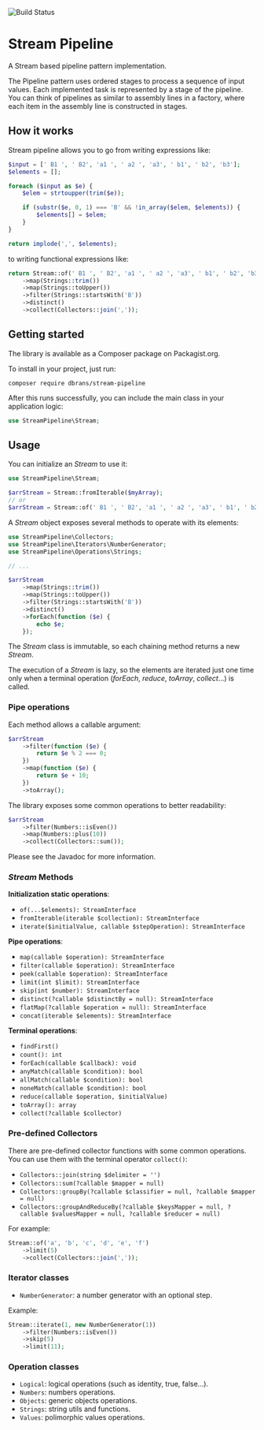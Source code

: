 ![Build Status](https://github.com/danibranas/stream-pipeline-php/workflows/Build/badge.svg)

# Stream Pipeline

A Stream based pipeline pattern implementation.

The Pipeline pattern uses ordered stages to process a sequence of input values. Each implemented task is represented by
a stage of the pipeline. You can think of pipelines as similar to assembly lines in a factory, where each item in the
assembly line is constructed in stages.

## How it works

Stream pipeline allows you to go from writing expressions like:

```php
$input = [' B1 ', ' B2', 'a1 ', ' a2 ', 'a3', ' b1', ' b2', 'b3'];
$elements = [];

foreach ($input as $e) {
    $elem = strtoupper(trim($e));

    if (substr($e, 0, 1) === 'B' && !in_array($elem, $elements)) {
        $elements[] = $elem;
    }
}

return implode(',', $elements);
```

to writing functional expressions like:

```php
return Stream::of(' B1 ', ' B2', 'a1 ', ' a2 ', 'a3', ' b1', ' b2', 'b3')
    ->map(Strings::trim())
    ->map(Strings::toUpper())
    ->filter(Strings::startsWith('B'))
    ->distinct()
    ->collect(Collectors::join(','));
```

## Getting started

The library is available as a Composer package on Packagist.org.

To install in your project, just run:

```shell
composer require dbrans/stream-pipeline
```

After this runs successfully, you can include the main class in your application logic:

```php
use StreamPipeline\Stream;
```

## Usage

You can initialize an _Stream_ to use it:

```php
use StreamPipeline\Stream;

$arrStream = Stream::fromIterable($myArray);
// or
$arrStream = Stream::of(' B1 ', ' B2', 'a1 ', ' a2 ', 'a3', ' b1', ' b2', 'b3')
```

A _Stream_ object exposes several methods to operate with its elements:

```php
use StreamPipeline\Collectors;
use StreamPipeline\Iterators\NumberGenerator;
use StreamPipeline\Operations\Strings;

// ...

$arrStream
    ->map(Strings::trim())
    ->map(Strings::toUpper())
    ->filter(Strings::startsWith('B'))
    ->distinct()
    ->forEach(function ($e) {
        echo $e;
    });
```

The _Stream_ class is immutable, so each chaining method returns a new _Stream_.

The execution of a _Stream_ is lazy, so the elements are iterated just one time only when a terminal operation
(_forEach_, _reduce_, _toArray_, _collect_...) is called.

### Pipe operations

Each method allows a callable argument:

```php
$arrStream
    ->filter(function ($e) {
        return $e % 2 === 0;
    })
    ->map(function ($e) {
        return $e + 10;
    })
    ->toArray();
```

The library exposes some common operations to better readability:

```php
$arrStream
    ->filter(Numbers::isEven())
    ->map(Numbers::plus(10))
    ->collect(Collectors::sum());
```

Please see the Javadoc for more information.

### _Stream_ Methods

**Initialization static operations**:

- `of(...$elements): StreamInterface`
- `fromIterable(iterable $collection): StreamInterface`
- `iterate($initialValue, callable $stepOperation): StreamInterface`

**Pipe operations**:

- `map(callable $operation): StreamInterface`
- `filter(callable $operation): StreamInterface`
- `peek(callable $operation): StreamInterface`
- `limit(int $limit): StreamInterface`
- `skip(int $number): StreamInterface`
- `distinct(?callable $distinctBy = null): StreamInterface`
- `flatMap(?callable $operation = null): StreamInterface`
- `concat(iterable $elements): StreamInterface`

**Terminal operations**:

- `findFirst()`
- `count(): int`
- `forEach(callable $callback): void`
- `anyMatch(callable $condition): bool`
- `allMatch(callable $condition): bool`
- `noneMatch(callable $condition): bool`
- `reduce(callable $operation, $initialValue)`
- `toArray(): array`
- `collect(?callable $collector)`

### Pre-defined Collectors

There are pre-defined collector functions with some common operations.
You can use them with the terminal operator `collect()`:

- `Collectors::join(string $delimiter = '')`
- `Collectors::sum(?callable $mapper = null)`
- `Collectors::groupBy(?callable $classifier = null, ?callable $mapper = null)`
- `Collectors::groupAndReduceBy(?callable $keysMapper = null, ?callable $valuesMapper = null, ?callable $reducer = null)`

For example:

```php
Stream::of('a', 'b', 'c', 'd', 'e', 'f')
    ->limit(5)
    ->collect(Collectors::join(','));
```

### Iterator classes

- `NumberGenerator`: a number generator with an optional step.

Example:

```php
Stream::iterate(1, new NumberGenerator(1))
    ->filter(Numbers::isEven())
    ->skip(5)
    ->limit(11);
```

### Operation classes

- `Logical`: logical operations (such as identity, true, false...).
- `Numbers`: numbers operations.
- `Objects`: generic objects operations.
- `Strings`: string utils and functions.
- `Values`: polimorphic values operations.